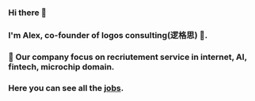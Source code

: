 ### Hi there 👋 
### I'm Alex, co-founder of logos consulting(逻格思) 🤗.
### 🎯 Our company focus on recriutement service in internet, AI, fintech, microchip domain.
### Here you can see all the [jobs](https://docs.qq.com/sheet/DYkl2T2hDQ1hkSGVN).

<!--
**NicolasJY/NicolasJY** is a ✨ _special_ ✨ repository because its `README.md` (this file) appears on your GitHub profile.

Here are some ideas to get you started:

- 🔭 I’m currently working on logos consulting
- 🌱 I’m currently learning ...
- 👯 I’m looking to collaborate on ...
- 🤔 I’m looking for help with ...
- 💬 Ask me about ...
- 📫 How to reach me: ...
- 😄 Pronouns: ...
- ⚡ Fun fact: ...
-->
